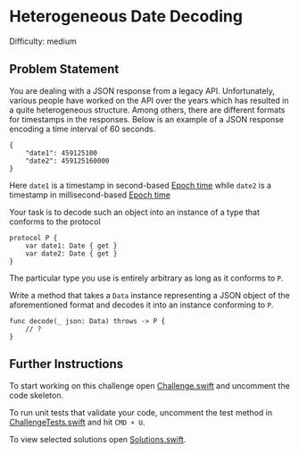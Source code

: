Heterogeneous Date Decoding
===========================

Difficulty: medium

Problem Statement
-----------------

You are dealing with a JSON response from a legacy API. Unfortunately, various
people have worked on the API over the years which has resulted in a quite
heterogeneous structure. Among others, there are different formats for
timestamps in the responses. Below is an example of a JSON response encoding a
time interval of 60 seconds.

``` {.json}
{
    "date1": 459125100
    "date2": 459125160000
}
```

Here `date1` is a timestamp in second-based [Epoch time] while `date2` is a
timestamp in millisecond-based [Epoch time]

Your task is to decode such an object into an instance of a type that conforms
to the protocol

``` {.swift}
protocol P {
    var date1: Date { get }
    var date2: Date { get }
}
```

The particular type you use is entirely arbitrary as long as it conforms to `P`.

Write a method that takes a `Data` instance representing a JSON object of the
aforementioned format and decodes it into an instance conforming to `P`.

``` {.swift}
func decode(_ json: Data) throws -> P {
    // ?    
}
```

Further Instructions
--------------------

To start working on this challenge open [Challenge.swift] and uncomment the code
skeleton.

To run unit tests that validate your code, uncomment the test method in
[ChallengeTests.swift] and hit `CMD + U`.

To view selected solutions open [Solutions.swift].

  [Epoch time]: https://en.wikipedia.org/wiki/Unix_time
  [Challenge.swift]: Sources/HeterogeneousDateDecoding/Challenge.swift
  [ChallengeTests.swift]: Tests/HeterogeneousDateDecodingTests/ChallengeTests.swift
  [Solutions.swift]: Sources/HeterogeneousDateDecoding/Solutions.swift
